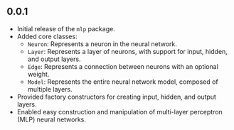 ## 0.0.1

* Initial release of the `mlp` package.
* Added core classes:
    * `Neuron`: Represents a neuron in the neural network.
    * `Layer`: Represents a layer of neurons, with support for input, hidden, and output layers.
    * `Edge`: Represents a connection between neurons with an optional weight.
    * `Model`: Represents the entire neural network model, composed of multiple layers.
* Provided factory constructors for creating input, hidden, and output layers.
* Enabled easy construction and manipulation of multi-layer perceptron (MLP) neural networks.
